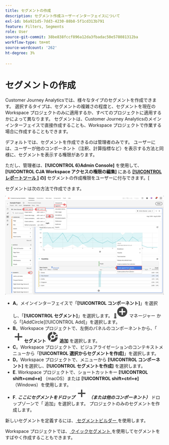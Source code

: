 ```yaml
---
title: セグメントの作成
description: セグメント作成ユーザーインターフェイスについて
exl-id: b6a921d5-7dd3-4230-88b8-5f1cd313b791
feature: Filters, Segments
role: User
source-git-commit: 38be838fccf896a12da3fbadac50e578081312ba
workflow-type: tm+mt
source-wordcount: '262'
ht-degree: 3%

---
```


# セグメントの作成

Customer Journey Analyticsでは、様々なタイプのセグメントを作成できます。  選択するタイプは、セグメントの複雑さの程度と、セグメントを現在のWorkspace プロジェクトのみに適用するか、すべてのプロジェクトに適用するかによって異なります。 セグメントは、Customer Journey Analyticsのメインインターフェイスで直接作成することも、Workspace プロジェクトで作業する場合に作成することもできます。

デフォルトでは、セグメントを作成できるのは管理者のみです。 ユーザーには、ユーザーが他のコンポーネント（注釈、計算指標など）を表示する方法と同様に、セグメントを表示する権限があります。

ただし、管理者は、**[!UICONTROL 6&rbrace;Admin Console]** を使用して、**[!UICONTROL CJA Workspace アクセスの権限の編集]** にある **[[!UICONTROL レポートツール &#x200B;]](/help/technotes/access-control.md#user-level-access) の&rbrack;** セグメントの作成権限をユーザーに付与できます。&lbrack;

セグメントは次の方法で作成できます。

![ セグメントの作成方法 ](assets/create-filter.png)

* **A**。メインインターフェイスで「**[!UICONTROL コンポーネント]**」を選択し、「**[!UICONTROL セグメント]**」を選択します。 [&#128279;](/help/components/segments/seg-manage.md)![[!UICONTROL &#x200B; セグメント &#x200B;]](/help/assets/icons/AddCircle.svg) マネージャー  から「[AddCircle]&#x200B;**&#x200B;**&#x200B;[!UICONTROL Add]」を選択します。
* **B**。Workspace プロジェクトで、左側のパネルのコンポーネントから、「![ セグメント ](/help/assets/icons/Add.svg)**セグメント ![ に ](/help/assets/icons/Segmentation.svg) 追加** を選択します。
* **C**。Workspace プロジェクトで、ビジュアライゼーションのコンテキストメニューから「**[!UICONTROL 選択からセグメントを作成]**」を選択します。
* **D**。Workspace プロジェクトで、メニューから **[!UICONTROL コンポーネント]** を選択し、**[!UICONTROL セグメントを作成]** を選択します。
* **E**. Workspace プロジェクトで、ショートカットキー **[!UICONTROL shift+cmd+e]** （macOS）または **[!UICONTROL shift+ctrl+e]** （Windows）を使用します。
* **F**. ***ここにセグメントをドロップ ![&#128279;](/help/assets/icons/Add.svg) （または他のコンポーネント）*** ドロップゾーンで「 追加」を選択します。 プロジェクトのみのセグメントを作成します。

新しいセグメントを定義するには、[ セグメントビルダー ](/help/components/segments/seg-builder.md) を使用します。

Workspace プロジェクトでは、[ クイックセグメント ](/help/components/segments/seg-quick.md) を使用してセグメントをすばやく作成することもできます。
